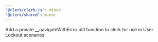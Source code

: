 ```yaml
---
'@clerk/clerk-js': minor
'@clerk/shared': minor
---
```


Add a private \_\_navigateWithError util function to clerk for use in User Lockout scenarios
